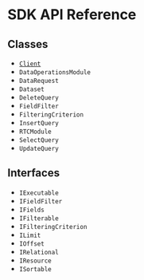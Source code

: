 
# SDK API Reference

## Classes
* [`Client`](client.md)
* `DataOperationsModule`
* `DataRequest`
* `Dataset`
* `DeleteQuery`
* `FieldFilter`
* `FilteringCriterion`
* `InsertQuery`
* `RTCModule`
* `SelectQuery`
* `UpdateQuery`

## Interfaces
* `IExecutable`
* `IFieldFilter`
* `IFields`
* `IFilterable`
* `IFilteringCriterion`
* `ILimit`
* `IOffset`
* `IRelational`
* `IResource`
* `ISortable`
